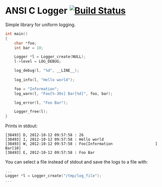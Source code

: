 # ANSI C Logger [![Build Status](https://secure.travis-ci.org/drfeelngood/logger.png)](http://travis-ci.org/drfeelngood/logger)

Simple library for uniform logging.

```c
int main()
{
    char *foo;
    int bar = 10;

    Logger *l = Logger_create(NULL);
    l->level = LOG_DEBUG;

    log_debug(l, "%d", __LINE__);
    
    log_info(l, "Hello world");

    foo = "Information";
    log_warn(l, "Foo[%-30s] Bar[%d]", foo, bar); 

    log_error(l, "Foo Bar");

    Logger_free(l);
}
```

Prints in stdout:

```
[38493] D, 2012-10-12 09:57:58 : 26
[38493] I, 2012-10-12 09:57:58 : Hello world
[38493] W, 2012-10-12 09:57:58 : Foo[Information                   ] Bar[10]
[38493] E, 2012-10-12 09:57:58 : Foo Bar
```

You can select a file instead of stdout and save the logs to a file with:

```c
...
Logger *l = Logger_create("/tmp/log_file");
...
```
